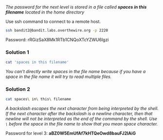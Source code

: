 *The password for the next level is stored in a file called **spaces in this filename** located in the home directory*

Use ssh command to connect to a remote host.

```bash
ssh bandit2@bandit.labs.overthewire.org -p 2220
```

Password: rRGizSaX8Mk1RTb1CNQoXTcYZWU6lgzi

### Solution 1
```bash
cat 'spaces in this filename'
```
*You can't directly write spaces in the file name because if you have a space in the file name it will try to read multiple files.*

### Solution 2
```bash
cat spaces\ in\ this\ filename
```
*A backslash escapes the next character from being interpreted by the shell. If the next character after the backslash is a newline character, then that newline will not be interpreted as the end of the command by the shell.*
*Use `\` before the space in the file name to show that you mean space character.*

Password for level 3: **aBZ0W5EmUfAf7kHTQeOwd8bauFJ2lAiG**
